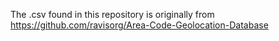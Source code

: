 The .csv found in this repository is originally from https://github.com/ravisorg/Area-Code-Geolocation-Database
